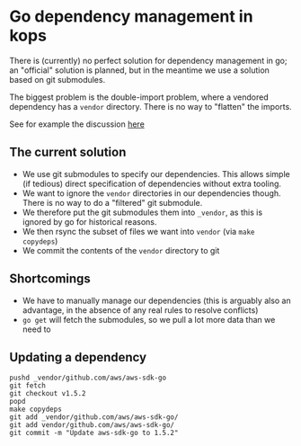 # Go dependency management in kops

There is (currently) no perfect solution for dependency management in go; an "official"
solution is planned, but in the meantime we use a solution based on git submodules.

The biggest problem is the double-import problem, where a vendored dependency
has a `vendor` directory.  There is no way to "flatten" the imports.

See for example the discussion [here](https://github.com/dpw/vendetta/issues/13)

## The current solution

* We use git submodules to specify our dependencies.  This allows simple (if tedious) direct specification of dependencies without extra tooling.
* We want to ignore the `vendor` directories in our dependencies though.  There is no way to do a "filtered" git submodule.
* We therefore put the git submodules them into `_vendor`, as this is ignored by go for historical reasons.
* We then rsync the subset of files we want into `vendor` (via `make copydeps`)
* We commit the contents of the `vendor` directory to git

## Shortcomings

* We have to manually manage our dependencies (this is arguably also an advantage, in the absence of any real rules to resolve conflicts)
* `go get` will fetch the submodules, so we pull a lot more data than we need to

## Updating a dependency

```
pushd _vendor/github.com/aws/aws-sdk-go
git fetch
git checkout v1.5.2
popd
make copydeps
git add _vendor/github.com/aws/aws-sdk-go/
git add vendor/github.com/aws/aws-sdk-go/
git commit -m "Update aws-sdk-go to 1.5.2"
```